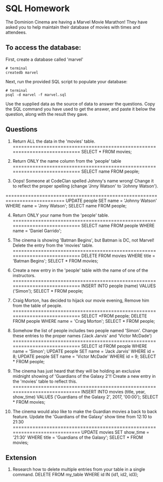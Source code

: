 # SQL Homework

The Dominion Cinema are having a Marvel Movie Marathon! They have asked you to help maintain their database of movies with times and attendees.

## To access the database:

First, create a database called 'marvel'
```
# terminal
createdb marvel
```

Next, run the provided SQL script to populate your database:
```
# terminal
psql -d marvel -f marvel.sql
```

Use the supplied data as the source of data to answer the questions.  Copy the SQL command you have used to get the answer, and paste it below the question, along with the result they gave.

## Questions

1. Return ALL the data in the 'movies' table.
===========================================================================
SELECT * FROM movies;

2. Return ONLY the name column from the 'people' table
===========================================================================
SELECT name FROM people;

3. Oops! Someone at CodeClan spelled Johnny's name wrong! Change it to reflect the proper spelling (change 'Jnny Watson' to 'Johnny Watson').

===========================================================================
UPDATE people SET name = 'Johnny Watson' WHERE name = 'Jnny Watson';
SELECT name FROM people;

4. Return ONLY your name from the 'people' table.
===========================================================================
SELECT name FROM people WHERE name = 'Daniel Garrido';

5. The cinema is showing 'Batman Begins', but Batman is DC, not Marvel! Delete the entry from the 'movies' table.
===========================================================================
DELETE FROM movies WHERE title = 'Batman Begins';
SELECT * FROM movies;

6. Create a new entry in the 'people' table with the name of one of the instructors.
===========================================================================
INSERT INTO people (name) VALUES ('Simon');
SELECT * FROM people;

7. Craig Morton, has decided to hijack our movie evening, Remove him from the table of people.
===========================================================================
SELECT *FROM people;
DELETE FROM people WHERE name = 'Craig Morton';
SELECT * FROM people;

8. Somehow the list of people includes two people named 'Simon'. Change these entries to the proper names ('Jack Jarvis' and 'Victor McDade')
===========================================================================
SELECT id FROM people WHERE name = 'Simon';
UPDATE people SET name = 'Jack Jarvis' WHERE id = 8;
UPDATE people SET name = 'Victor McDade' WHERE id = 9;
SELECT * FROM people;

9. The cinema has just heard that they will be holding an exclusive midnight showing of 'Guardians of the Galaxy 2'!! Create a new entry in the 'movies' table to reflect this.
===========================================================================
INSERT INTO movies (title, year, show_time) VALUES ('Guardians of the Galaxy 2', 2017, '00:00');
SELECT * FROM movies;

10. The cinema would also like to make the Guardian movies a back to back feature. Update the 'Guardians of the Galaxy' show time from 12:10 to 21:30
===========================================================================
UPDATE movies SET show_time = '21:30' WHERE title =  'Guardians of the Galaxy';
SELECT * FROM movies; 


## Extension

1. Research how to delete multiple entries from your table in a single command.
DELETE FROM my_table
WHERE id IN (id1, id2, id3);
